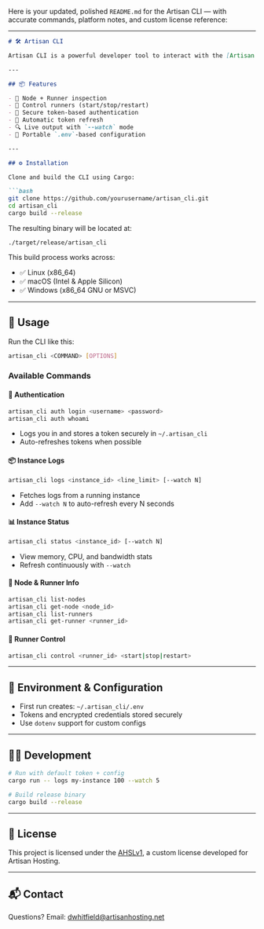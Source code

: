 Here is your updated, polished `README.md` for the Artisan CLI — with accurate commands, platform notes, and custom license reference:

---

````markdown
# 🛠️ Artisan CLI

Artisan CLI is a powerful developer tool to interact with the [Artisan Hosting](https://artisanhosting.net) platform. It provides secure, low-latency access to real-time status information, runner control, and node metrics — all from your terminal.

---

## 📦 Features

- 🧩 Node + Runner inspection
- 🔄 Control runners (start/stop/restart)
- 🔐 Secure token-based authentication
- 🔁 Automatic token refresh
- 🔍 Live output with `--watch` mode
- 📁 Portable `.env`-based configuration

---

## ⚙️ Installation

Clone and build the CLI using Cargo:

```bash
git clone https://github.com/yourusername/artisan_cli.git
cd artisan_cli
cargo build --release
````

The resulting binary will be located at:

```
./target/release/artisan_cli
```

This build process works across:

* ✅ Linux (x86\_64)
* ✅ macOS (Intel & Apple Silicon)
* ✅ Windows (x86\_64 GNU or MSVC)

---

## 🧪 Usage

Run the CLI like this:

```bash
artisan_cli <COMMAND> [OPTIONS]
```

### Available Commands

#### 🔐 Authentication

```bash
artisan_cli auth login <username> <password>
artisan_cli auth whoami
```

* Logs you in and stores a token securely in `~/.artisan_cli`
* Auto-refreshes tokens when possible

#### 📦 Instance Logs

```bash
artisan_cli logs <instance_id> <line_limit> [--watch N]
```

* Fetches logs from a running instance
* Add `--watch N` to auto-refresh every N seconds

#### 📊 Instance Status

```bash
artisan_cli status <instance_id> [--watch N]
```

* View memory, CPU, and bandwidth stats
* Refresh continuously with `--watch`

#### 🧠 Node & Runner Info

```bash
artisan_cli list-nodes
artisan_cli get-node <node_id>
artisan_cli list-runners
artisan_cli get-runner <runner_id>
```

#### 🧷 Runner Control

```bash
artisan_cli control <runner_id> <start|stop|restart>
```

---

## 🧩 Environment & Configuration

* First run creates: `~/.artisan_cli/.env`
* Tokens and encrypted credentials stored securely
* Use `dotenv` support for custom configs

---

## 👨‍💻 Development

```bash
# Run with default token + config
cargo run -- logs my-instance 100 --watch 5

# Build release binary
cargo build --release
```

---

## 📄 License

This project is licensed under the [AHSLv1](./License), a custom license developed for Artisan Hosting.

---

## 📬 Contact

Questions? Email: [dwhitfield@artisanhosting.net](mailto:dwhitfield@artisanhosting.net)

```
